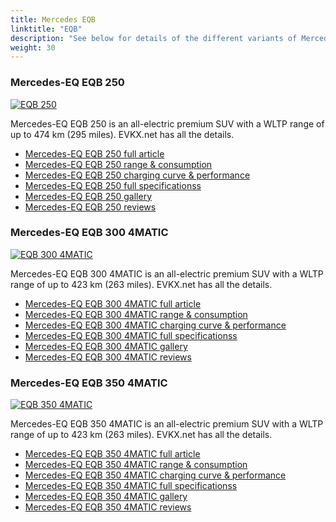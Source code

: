```yaml
---
title: Mercedes EQB
linktitle: "EQB"
description: "See below for details of the different variants of Mercedes EQB"
weight: 30
---
```

### Mercedes-EQ EQB 250

<a href="eqb_250/"><img src="https://media.evkx.net/multimedia/models/mercedes/eqb/eqb_250/main_1_st.jpg" class="img-fluid" alt="EQB 250" ></a>

Mercedes-EQ EQB 250 is an all-electric premium SUV with a WLTP range of up to 474 km (295 miles). EVKX.net has all the details. 

- [Mercedes-EQ EQB 250 full article](eqb_250/)
- [Mercedes-EQ EQB 250 range & consumption](eqb_250/rangeandconsumption)
- [Mercedes-EQ EQB 250 charging curve & performance](eqb_250/chargingcurve)
- [Mercedes-EQ EQB 250 full specificationss](eqb_250/specifications)
- [Mercedes-EQ EQB 250 gallery](eqb_250/gallery)
- [Mercedes-EQ EQB 250 reviews](eqb_250/reviews)

### Mercedes-EQ EQB 300 4MATIC

<a href="eqb_300_4matic/"><img src="https://media.evkx.net/multimedia/models/mercedes/eqb/eqb_300_4matic/main_1_st.jpg" class="img-fluid" alt="EQB 300 4MATIC" ></a>

Mercedes-EQ EQB 300 4MATIC is an all-electric premium SUV with a WLTP range of up to 423 km (263 miles). EVKX.net has all the details. 

- [Mercedes-EQ EQB 300 4MATIC full article](eqb_300_4matic/)
- [Mercedes-EQ EQB 300 4MATIC range & consumption](eqb_300_4matic/rangeandconsumption)
- [Mercedes-EQ EQB 300 4MATIC charging curve & performance](eqb_300_4matic/chargingcurve)
- [Mercedes-EQ EQB 300 4MATIC full specificationss](eqb_300_4matic/specifications)
- [Mercedes-EQ EQB 300 4MATIC gallery](eqb_300_4matic/gallery)
- [Mercedes-EQ EQB 300 4MATIC reviews](eqb_300_4matic/reviews)

### Mercedes-EQ EQB 350 4MATIC

<a href="eqb_350_4matic/"><img src="https://media.evkx.net/multimedia/models/mercedes/eqb/eqb_350_4matic/main_1_st.jpg" class="img-fluid" alt="EQB 350 4MATIC" ></a>

Mercedes-EQ EQB 350 4MATIC is an all-electric premium SUV with a WLTP range of up to 423 km (263 miles). EVKX.net has all the details. 

- [Mercedes-EQ EQB 350 4MATIC full article](eqb_350_4matic/)
- [Mercedes-EQ EQB 350 4MATIC range & consumption](eqb_350_4matic/rangeandconsumption)
- [Mercedes-EQ EQB 350 4MATIC charging curve & performance](eqb_350_4matic/chargingcurve)
- [Mercedes-EQ EQB 350 4MATIC full specificationss](eqb_350_4matic/specifications)
- [Mercedes-EQ EQB 350 4MATIC gallery](eqb_350_4matic/gallery)
- [Mercedes-EQ EQB 350 4MATIC reviews](eqb_350_4matic/reviews)

